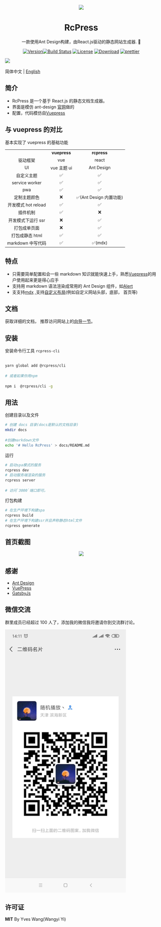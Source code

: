   <p align="center"><a href="https://www.yvescoding.com/rcpress/"><img width="100" src="https://www.yvescoding.com/rcpress/favicon.png" /></a></p>

<h1 align="center">RcPress</h1>
<p align="center">
一款使用Ant Design构建，由React.js驱动的静态网站生成器.  🎨
</p>
<p align="center">
  <a href="https://www.npmjs.com/package/@rcpress/core"><img src="https://img.shields.io/npm/v/@rcpress/core.svg" alt="Version"></a><a href="https://circleci.com/gh/YvesCoding/rcpress/tree/master"><img src="https://circleci.com/gh/YvesCoding/rcpress/tree/master.png?style=shield" alt="Build Status"></a> 
  <a href="https://www.npmjs.com/package/@rcpress/core"><img src="https://img.shields.io/npm/l/@rcpress/core.svg" alt="License"></a>
<a href="https://www.npmjs.com/package/@rcpress/core"><img src="https://img.shields.io/npm/dm/@rcpress/core.svg" alt="Download"></a>
<a href="https://github.com/YvesCoding/rcpress"><img src="https://img.shields.io/badge/code_style-prettier-ff69b4.svg?style=flat-square" alt="prettier"></a>
</p>

[![](https://github.com/wangyi7099/pictureCdn/blob/master/allPic/rcpress/screenshot-readme.png?raw=true)](https://www.yvescoding.com/rcpress/)

简体中文 | [English](./README-en_US.md)

## 简介

- RcPress 是一个基于 React.js 的静态文档生成器。
- 界面是模仿 ant-design [官网](https://ant.design/)做的
- 配置，代码模仿自[Vuepress](https://vuepress.vuejs.org/)

## 与 vuepress 的对比

基本实现了 vuepress 的基础功能

|                     |              |                         |
| :-----------------: | :----------: | :---------------------: |
|                     | **vuepress** |       **rcpress**       |
|      驱动框架       |     vue      |          react          |
|         UI          | vue 主题 ui  |       Ant Design        |
|     自定义主题      |      ✅      |           ✅            |
|   service worker    |      ✅      |           ✅            |
|         pwa         |      ✅      |           ✅            |
|    定制主题颜色     |      ❌      | ✅(Ant Design 内置功能) |
| 开发模式 hot reload |      ✅      |           ✅            |
|      插件机制       |      ✅      |           ❌            |
| 开发模式下运行 ssr  |      ❌      |           ✅            |
|    打包成单页面     |      ❌      |           ✅            |
|   打包成静态 html   |      ✅      |           ✅            |
|  markdown 中写代码  |      ✅      |         ✅(mdx)         |

## 特点

- 只需要简单配置和会一些 markdown 知识就能快速上手，熟悉[Vuepress](https://rcpress.vuejs.org/)的用户使用起来更是得心应手
- 支持用 markdown 语法渲染成常用的 Ant Design 组件，如[Alert](https://www.yvescoding.com/rcpress/zh/guide/markdown#%E6%8F%90%E7%A4%BA%E6%A1%86%EF%BC%88alert%EF%BC%89)
- 支支持[mdx](https://github.com/mdx-js/mdx) ,支持[自定义布局](https://www.yvescoding.com/rcpress/zh/guide/theme#custom-layout)(例如自定义网站头部，底部， 首页等)

## 文档

获取详细的文档， 推荐访问网站上的[向导一节](https://www.yvescoding.com/rcpress/guide/getting-started)。

## 安装

安装命令行工具 `rcpress-cli`

```bash

yarn global add @rcpress/cli

# 或者如果你用npm

npm i  @rcpress/cli -g
```

## 用法

创建目录以及文件

```bash
# 创建 docs 目录(docs是默认的文档目录)
mkdir docs

#创建markdown文件
echo '# Hello RcPress' > docs/README.md
```

运行

```bash
# 启动spa模式的服务
rcpress dev
# 启动服务端渲染的服务
rcpress server

# 访问`3000`端口即可。
```

打包构建

```bash
# 在生产环境下构建spa
rcpress build
# 在生产环境下构建ssr并且声称静态html文件
rcpress generate
```

## 首页截图

<p align="center">
<img src="https://www.yvescoding.com/rcpress/screenshot.png" width="700" />
</p>

## 感谢

- [Ant Design](https://ant.design/)
- [VuePress](https://rcpress.vuejs.org/)
- [GatsbyJs](https://www.gatsbyjs.org/)

## 微信交流

群里成员已经超过 100 人了，添加我的微信我将邀请你到交流群讨论。

 <img src="https://github.com/wangyi7099/pictureCdn/blob/master/allPic/vuescroll/wx.png?raw=true" width="400" alt="Demo" style="max-width:100%;">

## 许可证

**MIT** By Yves Wang(Wangyi Yi)
